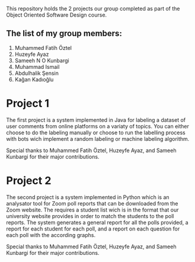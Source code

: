 This repository holds the 2 projects our group completed as part of the Object Oriented Software Design course.

## The list of my group members:
  1. Muhammed Fatih Öztel
  2. Huzeyfe Ayaz
  3. Sameeh N O Kunbargi
  4. Muhammad Ismail
  5. Abdulhalik Şensin
  6. Kağan Kadıoğlu


# Project 1
The first project is a system implemented in Java for labeling a dataset of user comments from online platforms on a variaty of topics. You can either choose to do the labeling manually or choose to run the labelling process with bots wich implement a random labeling  or machine labeling algorithm.

Special thanks to Muhammed Fatih Öztel, Huzeyfe Ayaz, and Sameeh Kunbargi for their major contributions.


# Project 2 
The second project is a system implemented in Python which is an analysator tool for Zoom poll reports that can be downloaded from the Zoom website. The requires a student list wich is in the format that our university website provides in order to match the students to the poll reports. The system generates a general report for all the polls provided, a report for each student for each poll, and a report on each question for each poll with the according graphs.

Special thanks to Muhammed Fatih Öztel, Huzeyfe Ayaz, and Sameeh Kunbargi for their major contributions.

